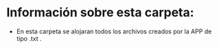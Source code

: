 # Información sobre esta carpeta:

- En esta carpeta se alojaran todos los archivos creados por la APP de tipo .txt .
